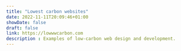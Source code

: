 ```yaml
---
title: "Lowest carbon websites"
date: 2022-11-11T20:09:46+01:00
showDate: false
draft: false
link: https://lowwwcarbon.com
description : Examples of low-carbon web design and development.
---
```

